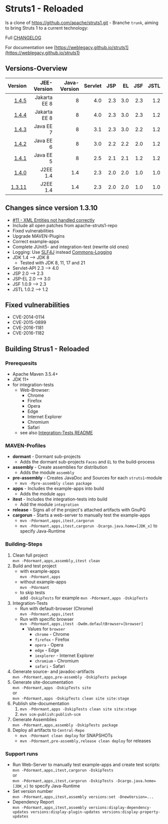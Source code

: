 # Struts1 - Reloaded

Is a clone of <https://github.com/apache/struts1.git> - Branche `trunk`, aiming to bring Struts 1 to a current technology:

Full [CHANGELOG](CHANGELOG.md)

For documentation see [https://weblegacy.github.io/struts1](https://weblegacy.github.io/struts1)

## Versions-Overview

| Version                                                             | JEE-Version  | Java-Version | Servlet | JSP | EL  | JSF | JSTL |
|--------------------------------------------------------------------:|-------------:|-------------:|--------:|----:|----:|----:|-----:|
|   [1.4.5](https://github.com/weblegacy/struts1/releases/tag/v1.4.5) | Jakarta EE 8 |            8 |     4.0 | 2.3 | 3.0 | 2.3 |  1.2 |
|   [1.4.4](https://github.com/weblegacy/struts1/releases/tag/v1.4.4) | Jakarta EE 8 |            8 |     4.0 | 2.3 | 3.0 | 2.3 |  1.2 |
|   [1.4.3](https://github.com/weblegacy/struts1/releases/tag/v1.4.3) |    Java EE 7 |            8 |     3.1 | 2.3 | 3.0 | 2.2 |  1.2 |
|   [1.4.2](https://github.com/weblegacy/struts1/releases/tag/v1.4.2) |    Java EE 6 |            8 |     3.0 | 2.2 | 2.2 | 2.0 |  1.2 |
|   [1.4.1](https://github.com/weblegacy/struts1/releases/tag/v1.4.1) |    Java EE 5 |            8 |     2.5 | 2.1 | 2.1 | 1.2 |  1.2 |
|   [1.4.0](https://github.com/weblegacy/struts1/releases/tag/v1.4.0) |     J2EE 1.4 |          1.4 |     2.3 | 2.0 | 2.0 | 1.0 |  1.0 |
| [1.3.11](https://github.com/weblegacy/struts1/releases/tag/v1.3.11) |     J2EE 1.4 |          1.4 |     2.3 | 2.0 | 2.0 | 1.0 |  1.0 |

## Changes since version 1.3.10

* [#11 - XML Entities not handled correctly](https://github.com/weblegacy/struts1/issues/11)
* Include all open patches from apache-struts1-repo
* Fixed vulnerabilities
* Upgrade MAVEN-Plugins
* Correct example-apps
* Complete JUnit5- and integration-test (rewrite old ones)
* Logging: Use [SLF4J](https://www.slf4j.org/) instead [Commons-Logging](https://commons.apache.org/proper/commons-logging/index.html)
* JDK 1.4 --> JDK 8
  * Tested with JDK 8, 11, 17 and 21
* Servlet-API 2.3 --> 4.0
* JSP 2.0 --> 2.3
* JSP-EL 2.0 --> 3.0
* JSF 1.0.9 --> 2.3
* JSTL 1.0.2 --> 1.2

## Fixed vulnerabilities

* CVE-2014-0114
* CVE-2015-0899
* CVE-2016-1181
* CVE-2016-1182

## Building Strus1 - Reloaded

### Prerequesits

* Apache Maven 3.5.4\+
* JDK 11\+
* for integration-tests
  * Web-Browser:
    * Chrome
    * Firefox
    * Opera
    * Edge
    * Internet Explorer
    * Chromium
    * Safari
  * see also [Integration-Tests README](integration/apps-it-selenium/README.md)

### MAVEN-Profiles

* **dormant** - Dormant sub-projects
  * Adds the dormant sub-projects `Faces` and `EL` to the build-process
* **assembly** - Create assemblies for distribution
  * Adds the module `assembly`
* **pre-assembly** - Creates JavaDoc and Sources for each `struts1`-module
  * `mvn -Ppre-assembly clean package`
* **apps** - Includes the example-apps into build
  * Adds the module `apps`
* **itest** - Includes the integration-tests into build
  * Add the module `integration`
* **release** - Signs all of the project's attached artifacts with GnuPG
* **cargorun** - Starts a web-server to manually test the example-apps
  * `mvn -Pdormant,apps,itest,cargorun`
  * `mvn -Pdormant,apps,itest,cargorun -Dcargo.java.home=[JDK_x]` to specify Java-Runtime

### Building-Steps

1. Clean full project  
   `mvn -Pdormant,apps,assembly,itest clean`
2. Build and test project
   * with example-apps  
     `mvn -Pdormant,apps`
   * without example-apps  
     `mvn -Pdormant`
   * to skip tests  
     add `-DskipTests` for example `mvn -Pdormant,apps -DskipTests`
3. Integration-Tests
   * Run with default-browser (Chrome)  
     `mvn -Pdormant,apps,itest`
   * Run with specific browser  
     `mvn -Pdormant,apps,itest -Dwdm.defaultBrowser=[browser]`
     * Values for `browser`
       * `chrome` - Chrome
       * `firefox` - Firefox
       * `opera` - Opera
       * `edge` - Edge
       * `iexplorer` - Internet Explorer
       * `chromium` - Chromium
       * `safari` - Safari
4. Generate source- and javadoc-artifacts  
   `mvn -Pdormant,apps,pre-assembly -DskipTests package`
5. Generate site-documentation  
   `mvn -Pdormant,apps -DskipTests site`  
   or  
   `mvn -Pdormant,apps -DskipTests clean site site:stage`
6. Publish site-documentation  
   1. `mvn -Pdormant,apps -DskipTests clean site site:stage`
   2. `mvn scm-publish:publish-scm`
7. Generate Assemblies  
   `mvn -Pdormant,apps,assembly -DskipTests package`
8. Deploy all artifacts to `Central-Repo`  
   * `mvn -Pdormant clean deploy` for SNAPSHOTs
   * `mvn -Pdormant,pre-assembly,release clean deploy` for releases

### Support runs

* Run Web-Server to manually test example-apps and create test scripts:  
  `mvn -Pdormant,apps,itest,cargorun -DskipTests`  
  or  
  `mvn -Pdormant,apps,itest,cargorun -DskipTests -Dcargo.java.home=[JDK_x]` to specify Java-Runtime
* Set version number  
  `mvn -Pdormant,apps,itest,assembly versions:set -DnewVersion=...`
* Dependency Report  
  `mvn -Pdormant,apps,itest,assembly versions:display-dependency-updates versions:display-plugin-updates versions:display-property-updates`

